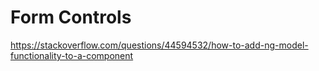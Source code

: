 # Form Controls

https://stackoverflow.com/questions/44594532/how-to-add-ng-model-functionality-to-a-component
